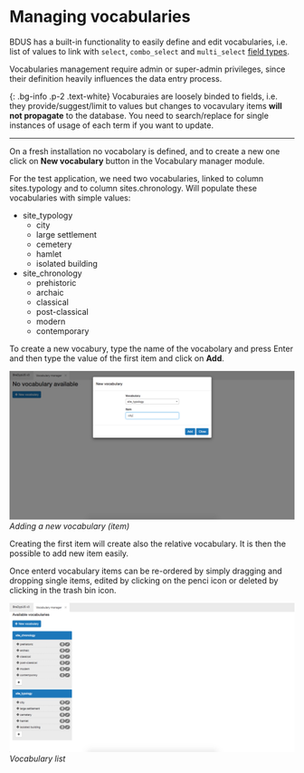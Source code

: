 # Managing vocabularies

BDUS has a built-in functionality to easily define and edit vocabularies, 
i.e. list of values to link with `select`, `combo_select` and 
`multi_select` [field types](/setup/adding-columns#type).

Vocabularies management require admin or super-admin privileges,
since their definition heavily influences the data entry process.

{: .bg-info .p-2 .text-white}
Vocaburaies are loosely binded to fields, i.e. they provide/suggest/limit to values
but changes to vocavulary items **will not propagate** to the database. You need to
search/replace for single instances of usage of each term if you want to update.

---

On a fresh installation no vocabolary is defined, and to create a new one click on 
**New vocabulary** button in the Vocabulary manager module.

For the test application, we need two vocabularies, linked to column sites.typology
and to column sites.chronology. Will populate these vocabularies with simple values:
- site_typology
    - city
    - large settlement
    - cemetery
    - hamlet
    - isolated building
- site_chronology
    - prehistoric
    - archaic
    - classical
    - post-classical
    - modern
    - contemporary

To create a new vocabury, type the name of the vocabolary and press Enter and 
then type the value of the first item and click on **Add**.

![screenshot](./../images/setup/new_vocabulary.png "Adding a new vocabulary (item)") 
*Adding a new vocabulary (item)*

Creating the first item will create also the relative vocabulary. It is then the possible to 
add new item easily.

Once enterd vocabulary items can be re-ordered by simply dragging and dropping single items, 
edited by clicking on the penci icon or deleted by clicking in the trash bin icon.

![screenshot](./../images/setup/edit-vocabulary-items.png "Vocabulary list") 
*Vocabulary list*

